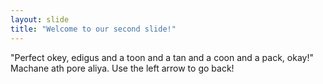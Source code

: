 ```yaml
---
layout: slide
title: "Welcome to our second slide!"
---
```

"Perfect okey, edigus and a toon and a tan and a coon and a pack, okay!" Machane ath pore aliya.
Use the left arrow to go back!
